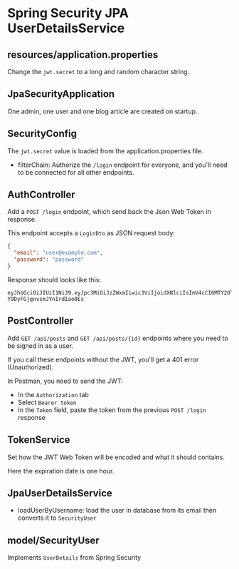 # Spring Security JPA UserDetailsService

## resources/application.properties

Change the `jwt.secret` to a long and random character string.

## JpaSecurityApplication

One admin, one user and one blog article are created on startup.

## SecurityConfig

The `jwt.secret` value is loaded from the application.properties file.

* filterChain: Authorize the `/login` endpoint for everyone, and you'll need to be connected for all other endpoints.

## AuthController

Add a `POST /login` endpoint, which send back the Json Web Token in response.

This endpoint accepts a `LoginDto` as JSON request body:

```json
{
  "email": "user@example.com",
  "password": "password"
}
```

Response should looks like this:

```
eyJhbGciOiJIUzI1NiJ9.eyJpc3MiOiJzZWxmIiwic3ViIjoidXNlciIsImV4cCI6MTY2OTkwNDQzOSwiaWF0IjoxNjY5OTAwODM5LCJzY29wZSI6IlVTRVIifQ.DD9WHGGi94wtgthopr-Y9DyFGjgnvsmJYnIrdIao0Es
```

## PostController

Add `GET /api/posts` and `GET /api/posts/{id}` endpoints where you need to be signed in as a user.

If you call these endpoints without the JWT, you'll get a 401 error (Unauthorized).

In Postman, you need to send the JWT:

* In the `Authorization` tab
* Select `Bearer token`
* In the `Token` field, paste the token from the previous `POST /login` response

## TokenService

Set how the JWT Web Token will be encoded and what it should contains.

Here the expiration date is one hour.

## JpaUserDetailsService

* loadUserByUsername: load the user in database from its email then converts it to `SecurityUser`

## model/SecurityUser

Implements `UserDetails` from Spring Security